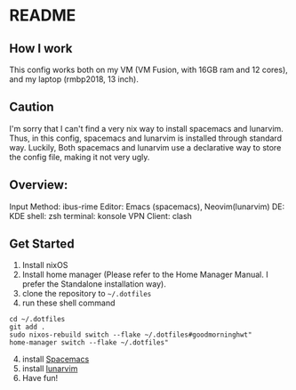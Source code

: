 # README

## How I work
This config works both on my VM (VM Fusion, with 16GB ram and 12 cores), and my laptop (rmbp2018, 13 inch).

## Caution
I'm sorry that I can't find a very nix way to install spacemacs and lunarvim. Thus, in this config, spacemacs and lunarvim is installed through standard way. Luckily, Both spacemacs and lunarvim use a declarative way to store the config file, making it not very ugly.

## Overview:
Input Method: ibus-rime
Editor: Emacs (spacemacs), Neovim(lunarvim)
DE: KDE
shell: zsh
terminal: konsole
VPN Client: clash


## Get Started
1. Install nixOS
2. Install home manager (Please refer to the Home Manager Manual. I prefer the Standalone installation way).
3. clone the repository to `~/.dotfiles`
3. run these shell command
```shell
cd ~/.dotfiles
git add .
sudo nixos-rebuild switch --flake ~/.dotfiles#goodmorninghwt"
home-manager switch --flake ~/.dotfiles"
```
4. install [Spacemacs](https://www.spacemacs.org)
5. install [lunarvim](https://www.lunarvim.org)
6. Have fun!
